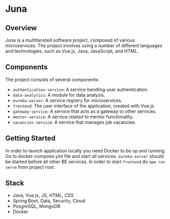 # Juna

## Overview

Juna is a multifaceted software project, composed of various microservices. The project involves using a number of different languages and technologies, such as Vue.js, Java, JavaScript, and HTML.

## Components

The project consists of several components:

- `authentication-service`: A service handling user authentication.
- `data-analytics`: A module for data analysis.
- `eureka-server`: A service registry for microservices.
- `frontend`: The user interface of the application, created with Vue.js.
- `gateway-service`: A service that acts as a gateway to other services.
- `mentor-service`: A service related to mentor functionality.
- `vacancies-service`: A service that manages job vacancies.

## Getting Started

In order to launch application locally you need Docker to be up and running. Go to docker-compose.yml file and start all services. 
 `eureka-server` should be started before all other BE services.
 In order to start `frontend` do `npm run serve` from project root.

## Stack
- Java, Vue.js, JS, HTML, CSS
- Spring Boot, Data, Security, Cloud
- PosgreSQL, MongoDB
- Docker
